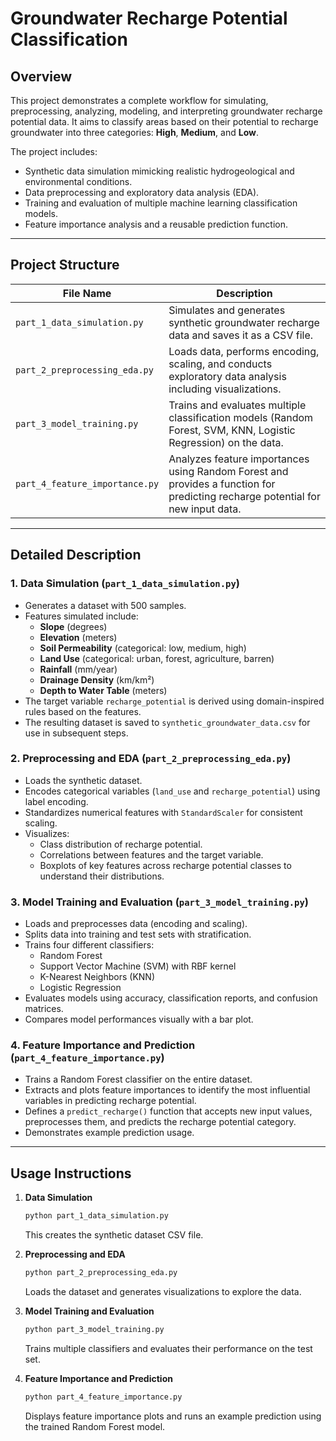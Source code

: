 # Groundwater Recharge Potential Classification

## Overview

This project demonstrates a complete workflow for simulating, preprocessing, analyzing, modeling, and interpreting groundwater recharge potential data. It aims to classify areas based on their potential to recharge groundwater into three categories: **High**, **Medium**, and **Low**.

The project includes:

- Synthetic data simulation mimicking realistic hydrogeological and environmental conditions.
- Data preprocessing and exploratory data analysis (EDA).
- Training and evaluation of multiple machine learning classification models.
- Feature importance analysis and a reusable prediction function.

---

## Project Structure

| File Name                 | Description                                                   |
|---------------------------|---------------------------------------------------------------|
| `part_1_data_simulation.py` | Simulates and generates synthetic groundwater recharge data and saves it as a CSV file. |
| `part_2_preprocessing_eda.py` | Loads data, performs encoding, scaling, and conducts exploratory data analysis including visualizations. |
| `part_3_model_training.py`    | Trains and evaluates multiple classification models (Random Forest, SVM, KNN, Logistic Regression) on the data. |
| `part_4_feature_importance.py` | Analyzes feature importances using Random Forest and provides a function for predicting recharge potential for new input data. |

---

## Detailed Description

### 1. Data Simulation (`part_1_data_simulation.py`)

- Generates a dataset with 500 samples.
- Features simulated include:
  - **Slope** (degrees)
  - **Elevation** (meters)
  - **Soil Permeability** (categorical: low, medium, high)
  - **Land Use** (categorical: urban, forest, agriculture, barren)
  - **Rainfall** (mm/year)
  - **Drainage Density** (km/km²)
  - **Depth to Water Table** (meters)
- The target variable `recharge_potential` is derived using domain-inspired rules based on the features.
- The resulting dataset is saved to `synthetic_groundwater_data.csv` for use in subsequent steps.

### 2. Preprocessing and EDA (`part_2_preprocessing_eda.py`)

- Loads the synthetic dataset.
- Encodes categorical variables (`land_use` and `recharge_potential`) using label encoding.
- Standardizes numerical features with `StandardScaler` for consistent scaling.
- Visualizes:
  - Class distribution of recharge potential.
  - Correlations between features and the target variable.
  - Boxplots of key features across recharge potential classes to understand their distributions.

### 3. Model Training and Evaluation (`part_3_model_training.py`)

- Loads and preprocesses data (encoding and scaling).
- Splits data into training and test sets with stratification.
- Trains four different classifiers:
  - Random Forest
  - Support Vector Machine (SVM) with RBF kernel
  - K-Nearest Neighbors (KNN)
  - Logistic Regression
- Evaluates models using accuracy, classification reports, and confusion matrices.
- Compares model performances visually with a bar plot.

### 4. Feature Importance and Prediction (`part_4_feature_importance.py`)

- Trains a Random Forest classifier on the entire dataset.
- Extracts and plots feature importances to identify the most influential variables in predicting recharge potential.
- Defines a `predict_recharge()` function that accepts new input values, preprocesses them, and predicts the recharge potential category.
- Demonstrates example prediction usage.

---

## Usage Instructions

1. **Data Simulation**
   ```bash
   python part_1_data_simulation.py
   ```

   This creates the synthetic dataset CSV file.

2. **Preprocessing and EDA**

   ```bash
   python part_2_preprocessing_eda.py
   ```
   Loads the dataset and generates visualizations to explore the data.

3. **Model Training and Evaluation**

   ```bash
   python part_3_model_training.py
   ```
   Trains multiple classifiers and evaluates their performance on the test set.

4. **Feature Importance and Prediction**

   ```bash
   python part_4_feature_importance.py
   ```
   Displays feature importance plots and runs an example prediction using the trained Random Forest model.
